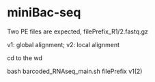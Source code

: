 # miniBac-seq

Two PE files are expected, filePrefix_R1/2.fastq.gz

v1: global alignment; v2: local alignment

cd to the wd

bash barcoded_RNAseq_main.sh filePrefix v1(2) 
